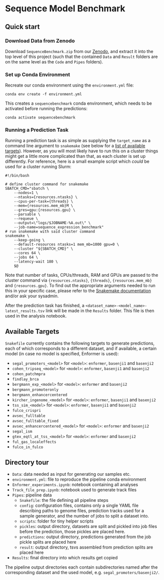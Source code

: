 # Sequence Model Benchmark

## Quick start

### Download Data from Zenodo

Download `SequenceBenchmark.zip` from our [Zenodo](https://zenodo.org/record/7076228#.YyGd6vexVhE), and extract it into the top level of this project (such that the contained `Data` and `Result` folders are on the same level as the `Code` and `Pipes` folders).

### Set up Conda Environment

Recreate our conda environment using the `environment.yml` file:
```
conda env create -f environment.yml
```
This creates a `sequencebenchmark` conda environment, which needs to be activated before running the predictions:
```
conda activate sequencebenchmark
```

### Running a Prediction Task

Running a prediction task is as simple as supplying the `target_name` as a command line argument to `snakemake` (see below for a [list of available targets](#available-targets)). 
However, as you will most likely have to run this on a cluster things might get a little more complicated than that, as each cluster is set up differently.
For reference, here is a small example script which *could* be used for a cluster running Slurm:
```
#!/bin/bash

# define cluster command for snakemake
SBATCH_CMD="sbatch \
    --nodes=1 \
    --ntasks={resources.ntasks} \
    --cpus-per-task={threads} \
    --mem={resources.mem_mb}M \
    --gres=gpu:{resources.gpu} \
    --parsable \
    --requeue \
    --output=\"logs/$JOBNAME-%A.out\" \
    --job-name=sequence_expression_benchmark"
# run snakemake with said cluster command
snakemake \
    --keep-going \
    --default-resources ntasks=1 mem_mb=1000 gpu=0 \
    --cluster "${SBATCH_CMD}" \
    --cores 64 \
    --jobs 64 \
    --latency-wait 180 \
    $@
```
Note that number of tasks, CPUs/threads, RAM and GPUs are passed to the cluster command via `{resources.ntasks}`, `{threads}`, `{resources.mem_mb}` and `{resources.gpu}`.
To find out the appropriate arguments needed to run this in your specific case, please refer to the [Snakemake documentation](https://snakemake.readthedocs.io/en/stable) and/or ask your sysadmin.

After the prediction task has finished, a `<dataset_name>-<model_name>-latest_results.tsv` link will be made in the `Results` folder. This file is then used in the analysis notebook.

## Available Targets
`Snakefile` currently contains the following targets to generate predictions, each of which corresponds to a different dataset, and if available, a certain model (in case no model is specified, Enformer is used):

- `segal_promoters_<model>` for `<model>`: `enformer`, `basenji1` and `basenji2`
- `cohen_tripseq_<model>` for `<model>`: `enformer`, `basenji1` and `basenji2`
- `cohen_patchmpra`
- `findlay_brca`
- `bergmann_exp_<model>` for `<model>`: `enformer` and `basenji2`
- `bergmann_promoteronly`
- `bergmann_enhancercentered`
- `kircher_ingenome_<model>` for `<model>`: `enformer`, `basenji1` and `basenji2`
- `tss_sim_<model>` for `<model>`: `enformer`, `basenji1` and `basenji2`
- `fulco_crispri`
- `avsec_fulltable`
- `avsec_fulltable_fixed`
- `avsec_enhancercentered_<model>` for `<model>`: `enformer` and `basenji2`
- `segal_ism`
- `gtex_eqtl_at_tss_<model>` for `<model>`: `enformer` and `basenji2`
- `ful_gas_localeffects`
- `fulco_in_fulco`

## Directory tour
- `Data`: data needed as input for generating our samples etc.
- `environment.yml`: file to reproduce the pipeline conda environment
- `Enformer_experiments.ipynb`: notebook containing all analyses
- `Track_file_prep.ipynb`: notebook used to generate track files
- `Pipes`: pipeline data
  - `Snakefile`: the file defining all pipeline steps
  - `config`: configuration files, contains only a single YAML file describing paths to genome files, prediction tracks used for a sample generator, and the number of jobs to split a dataset into.
  - `scripts`: folder for tiny helper scripts
  - `pickles`: output directory, datasets are split and pickled into job files before the prediction, those pickles are placed here.
  - `predictions`: output directory, predictions generated from the job pickle splits are placed here
  - `result`: output directory, tsvs assembled from prediction splits are placed here
- `Results`: final directory into which results get copied 

The pipeline output directories each contain subdirectories named after the corresponding dataset and the used model, e.g. `segal_promoters/basenji2/`.
